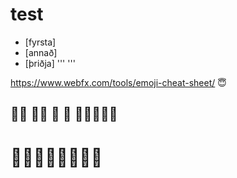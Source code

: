 # test
- [fyrsta]
- [annað]
- [þriðja]
'''
<span class="mega-octicon octicon-octoface"></span>'''

https://www.webfx.com/tools/emoji-cheat-sheet/
:innocent:

## :goat::hamster: :goat::hamster: :goat: :rooster: :rooster::rabbit::rooster::rooster::rabbit:

# :house_with_garden::hotel::house_with_garden::house_with_garden::house_with_garden::hotel::house_with_garden::house_with_garden:
